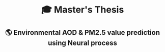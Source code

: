 <h1 align="center">🎓 Master's Thesis</h1>

<h2 align="center"> 🌎 Environmental AOD & PM2.5 value prediction using Neural process </h2>

